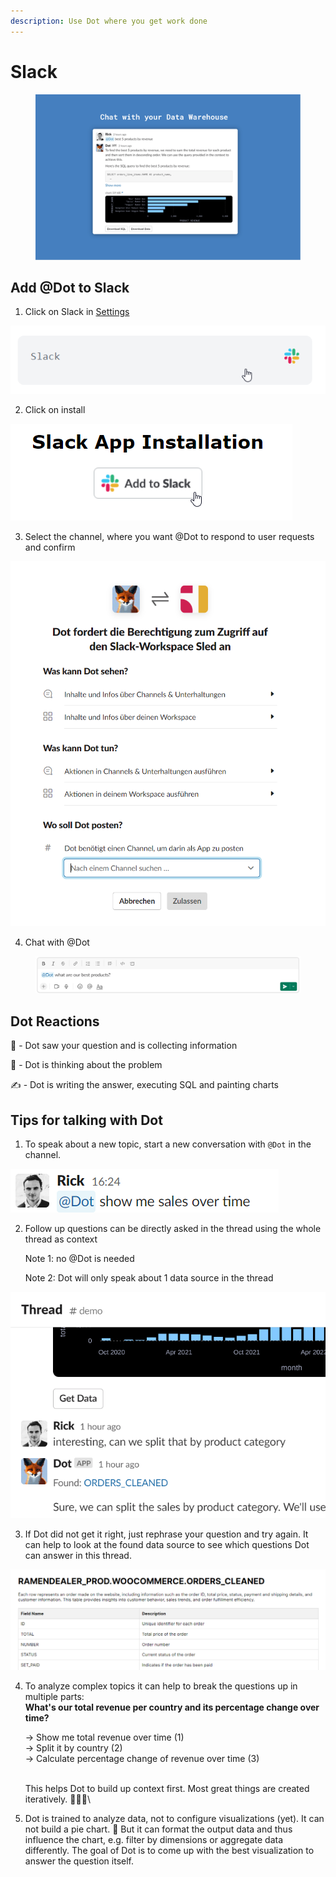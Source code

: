 ```yaml
---
description: Use Dot where you get work done
---
```


# Slack

<figure><img src="../../.gitbook/assets/5054185512945_e79d37c981ae9750d4a1_1600.png" alt=""><figcaption></figcaption></figure>

## Add @Dot to Slack

1. Click on Slack in [Settings ](https://app.getdot.ai/settings)

![](<../../.gitbook/assets/image (6).png>)

2. Click on install

![](<../../.gitbook/assets/image (8).png>)

3. Select the channel, where you want @Dot to respond to user requests and confirm

![](<../../.gitbook/assets/image (3) (1).png>)

4. Chat with @Dot

<figure><img src="../../.gitbook/assets/image (1) (1) (1) (1).png" alt=""><figcaption></figcaption></figure>

## Dot Reactions

👀 - Dot saw your question and is collecting information

🧠 - Dot is thinking about the problem

✍️ -  Dot is writing the answer, executing SQL and painting charts





## Tips for talking with Dot

1. To speak about a new topic, start a new conversation with `@Dot` in the channel.&#x20;

![](<../../.gitbook/assets/grafik (15).png>)



2.  Follow up questions can be directly asked in the thread using the whole thread as context

    Note 1: no @Dot is needed

    Note 2: Dot will only speak about 1 data source in the thread

![](<../../.gitbook/assets/grafik (18).png>)



3. If Dot did not get it right, just rephrase your question and try again. It can help to look at the found data source to see which questions Dot can answer in this thread.

![](<../../.gitbook/assets/grafik (16).png>)



4.  To analyze complex topics it can help to break the questions up in multiple parts:\
    **What's our total revenue per country and its percentage change over time?**

    -> Show me total revenue over time (1)\
    -> Split it by country (2)\
    -> Calculate percentage change of revenue over time (3)

    \
    This helps Dot to build up context first. Most great things are created iteratively. 🛶⛵🚢\

5. Dot is trained to analyze data, not to configure visualizations (yet). It can not build a pie chart. 🍰 But it can format the output data and thus influence the chart, e.g. filter by dimensions or aggregate data differently. The goal of Dot is to come up with the best visualization to answer the question itself.
